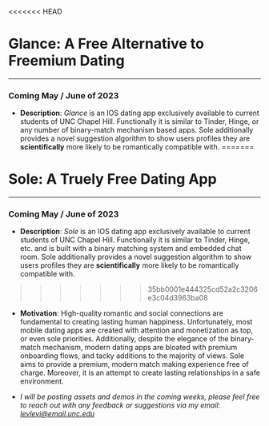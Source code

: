 <<<<<<< HEAD
# Glance: A Free Alternative to Freemium Dating
--- 
### Coming May / June of 2023

- **Description**: *Glance* is an IOS dating app exclusively available to current students of UNC Chapel Hill. Functionally it is similar to Tinder, Hinge, or any number of binary-match mechanism based apps. Sole additionally provides a novel suggestion algorithm to show users profiles they are **scientifically** more likely to be romantically compatible with.
=======
# Sole: A Truely Free Dating App
--- 
### Coming May / June of 2023

- **Description**: *Sole* is an IOS dating app exclusively available to current students of UNC Chapel Hill. Functionally it is similar to Tinder, Hinge, etc. and is built with a binary matching system and embedded chat room. Sole additionally provides a novel suggestion algorithm to show users profiles they are **scientifically** more likely to be romantically compatible with.
>>>>>>> 35bb0001e444325cd52a2c3206e3c04d3963ba08
- **Motivation**: High-quality romantic and social connections are fundamental to creating lasting human happiness. Unfortunately, most mobile dating apps are created with attention and monetization as top, or even sole priorities. Additionally, despite the elegance of the binary-match mechanism, modern dating apps are bloated with premium onboarding flows, and tacky additions to the majority of views. Sole aims to provide a premium, modern match making experience free of charge. Moreover, it is an attempt to create lasting relationships in a safe environment.

- *I will be posting assets and demos in the coming weeks, please feel free to reach out with any feedback or suggestions via my email: levlevi@email.unc.edu*
